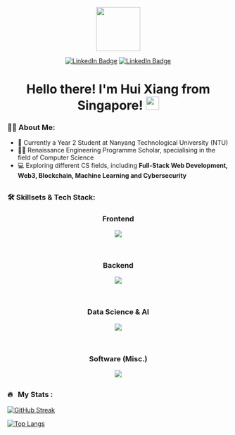 <div align="center">
  <p><img src="https://media.giphy.com/media/KzJkzjggfGN5Py6nkT/giphy.gif" width="100"/></p>
  <a href="https://www.linkedin.com/in/hui-xiang/"><img src="https://img.shields.io/badge/LinkedIn-blue?style=for-the-badge&logo=linkedin&logoColor=white" alt="LinkedIn Badge"/></a>
  <a href="mailto: chayhuixiang@gmail.com"><img src="https://img.shields.io/badge/Gmail-D14836?style=for-the-badge&logo=gmail&logoColor=white" alt="LinkedIn Badge"/></a>
  <div>
    <img src="https://komarev.com/ghpvc/?username=chayhuixiang&style=flat-square&color=green" alt=""/>
  </div>
  <h1>
    Hello there! I'm Hui Xiang from Singapore!
    <img src="https://media.giphy.com/media/hvRJCLFzcasrR4ia7z/giphy.gif" width="30px"/>
  </h1>
</div>

### 👨‍💻 About Me:
- 🏫 Currently a Year 2 Student at Nanyang Technological University (NTU)
- 🧑‍🎓 Renaissance Engineering Programme Scholar, specialising in the field of Computer Science 
- 💻 Exploring different CS fields, including **Full-Stack Web Development, Web3, Blockchain, Machine Learning and Cybersecurity**

##
### 🛠 Skillsets & Tech Stack:

<div align="center">
  <h3>Frontend</h3>
  <p>
    <a href="https://skillicons.dev">
      <img src="https://skillicons.dev/icons?i=html,css,js,ts,react,tailwind,bootstrap,materialui,redux,nextjs,figma" />
    </a>
  </p>
  <br />
  <h3>Backend</h3>
  <p>
    <a href="https://skillicons.dev">
      <img src="https://skillicons.dev/icons?i=nodejs,express,flask,sqlite,mongodb,firebase,solidity" />
    </a>
  </p>
  <br />
  <h3>Data Science & AI</h3>
  <p>
    <a href="https://skillicons.dev">
      <img src="https://skillicons.dev/icons?i=py,tensorflow,pytorch" />
    </a>
  </p>
  <br />
  <h3>Software (Misc.)</h3>
  <p>
    <a href="https://skillicons.dev">
      <img src="https://skillicons.dev/icons?i=linux,arduino,c,java,git,flutter,dart" />
    </a>
  </p>
</div>

##

### 🔥 &nbsp; My Stats :
[![GitHub Streak](http://github-readme-streak-stats.herokuapp.com?user=chayhuixiang&theme=dark&background=000000)](https://git.io/streak-stats)

[![Top Langs](https://github-readme-stats.vercel.app/api/top-langs/?username=chayhuixiang&layout=compact&theme=vision-friendly-dark)](https://github.com/anuraghazra/github-readme-stats)
